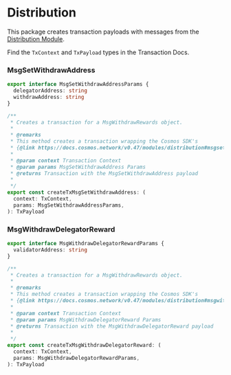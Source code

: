 # Distribution

This package creates transaction payloads with messages from the [Distribution Module](https://docs.cosmos.network/v0.47/modules/distribution).

Find the `TxContext` and `TxPayload` types in the Transaction Docs.

### MsgSetWithdrawAddress

```ts
export interface MsgSetWithdrawAddressParams {
  delegatorAddress: string
  withdrawAddress: string
}

/**
 * Creates a transaction for a MsgWithdrawRewards object.
 *
 * @remarks
 * This method creates a transaction wrapping the Cosmos SDK's
 * {@link https://docs.cosmos.network/v0.47/modules/distribution#msgsetwithdrawaddress| MsgSetWithdrawAddress}
 *
 * @param context Transaction Context
 * @param params MsgSetWithdrawAddress Params
 * @returns Transaction with the MsgSetWithdrawAddress payload
 *
 */
export const createTxMsgSetWithdrawAddress: (
  context: TxContext,
  params: MsgSetWithdrawAddressParams,
): TxPayload 
```

### MsgWithdrawDelegatorReward

```ts
export interface MsgWithdrawDelegatorRewardParams {
  validatorAddress: string
}

/**
 * Creates a transaction for a MsgWithdrawRewards object.
 *
 * @remarks
 * This method creates a transaction wrapping the Cosmos SDK's
 * {@link https://docs.cosmos.network/v0.47/modules/distribution#msgwithdrawdelegatorreward| MsgWithdrawDelegatorReward}
 *
 * @param context Transaction Context
 * @param params MsgWithdrawDelegatorReward Params
 * @returns Transaction with the MsgWithdrawDelegatorReward payload
 *
 */
export const createTxMsgWithdrawDelegatorReward: (
  context: TxContext,
  params: MsgWithdrawDelegatorRewardParams,
): TxPayload 
```
